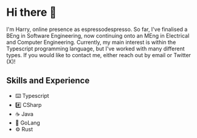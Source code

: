 # Hi there 👋
I'm Harry, online presence as espressodespresso. So far, I've finalised a BEng in Software Engineering, now continuing onto an MEng in Electrical and Computer Engineering. Currently, my main interest is within the Typescript programming language, but I've worked with many different types. If you would like to contact me, either reach out by email or Twitter (X)!

## Skills and Experience 
* ⌨️ Typescript
* #️⃣ CSharp
* ☕ Java
* 🚦 GoLang
* ⚙️ Rust

<!--
**espressodespresso/espressodespresso** is a ✨ _special_ ✨ repository because its `README.md` (this file) appears on your GitHub profile.

Here are some ideas to get you started:

- 🔭 I’m currently working on ...
- 🌱 I’m currently learning ...
- 👯 I’m looking to collaborate on ...
- 🤔 I’m looking for help with ...
- 💬 Ask me about ...
- 📫 How to reach me: ...
- 😄 Pronouns: ...
- ⚡ Fun fact: ...
-->
